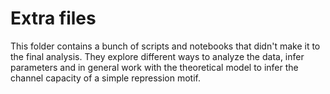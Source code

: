 # Extra files

This folder contains a bunch of  scripts and notebooks that didn't make it to
the final analysis. They explore different ways to analyze the data, infer
parameters and in general work with the theoretical model to infer the channel
capacity of a simple repression motif.
